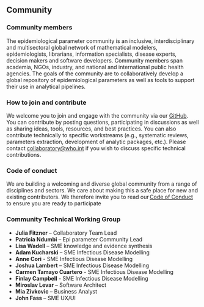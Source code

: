 ## Community

### Community members  
The epidemiological parameter community is an inclusive, interdisciplinary and multisectoral global network of mathematical modelers, epidemiologists, librarians, information specialists, disease experts, decision makers and software developers. Community members span academia, NGOs, industry, and national and international public health agencies. The goals of the community are to collaboratively develop a global repository of epidemiological parameters as well as tools to support their use in analytical pipelines.  

### How to join and contribute 
We welcome you to join and engage with the community via our [GitHub](https://github.com/WorldHealthOrganization/collaboratory-epiparameter-community). You can contribute by posting questions, participating in discussions as well as sharing ideas, tools, resources, and best practices. You can also contribute technically to specific workstreams (e.g., systematic reviews, parameters extraction, development of analytic packages, etc.). Please contact collaboratory@who.int if you wish to discuss specific technical contributions. 

### Code of conduct
We are building a welcoming and diverse global community from a range of disciplines and sectors. We care about making this a safe place for new and existing contributors. We therefore invite you to read our [Code of Conduct](/pages/code_of_conduct.md) to ensure you are ready to participate

### Community Technical Working Group
* **Julia Fitzner** – Collaboratory Team Lead
* **Patricia Ndumbi** – Epi parameter Community Lead
* **Lisa Wadell** – SME knowledge and evidence synthesis
* **Adam Kucharski** – SME Infectious Disease Modelling
* **Anne Cori** - SME Infectious Disease Modelling
* **Joshua Lambert** – SME Infectious Disease Modelling
* **Carmen Tamayo Cuartero** - SME Infectious Disease Modelling
* **Finlay Campbell** - SME Infectious Disease Modelling
* **Miroslav Levar** – Software Architect
* **Mia Zivkovic** – Business Analyst
* **John Fass** – SME UX/UI
